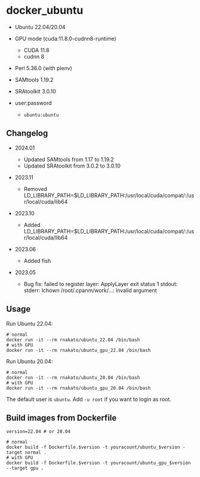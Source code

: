 # docker_ubuntu

- Ubuntu 22.04/20.04

- GPU mode (cuda:11.8.0-cudnn8-runtime)
   - CUDA 11.8
   - cudnn 8

- Perl 5.36.0 (with plenv)

- SAMtools 1.19.2
- SRAtoolkit 3.0.10

- user:password
    - `ubuntu:ubuntu`


## Changelog

- 2024.01
  - Updated SAMtools from 1.17 to 1.19.2
  - Updated SRAtoolkit from 3.0.2 to 3.0.10

- 2023.11
  - Removed LD_LIBRARY_PATH=$LD_LIBRARY_PATH:/usr/local/cuda/compat/:/usr/local/cuda/lib64

- 2023.10
  - Added LD_LIBRARY_PATH=$LD_LIBRARY_PATH:/usr/local/cuda/compat/:/usr/local/cuda/lib64

- 2023.06
  - Added fish

- 2023.05
  - Bug fix: failed to register layer: ApplyLayer exit status 1 stdout:  stderr: lchown /root/.cpanm/work/...: invalid argument


## Usage

Run Ubuntu 22.04:

    # normal
    docker run -it --rm rnakato/ubuntu_22.04 /bin/bash
    # with GPU
    docker run -it --rm rnakato/ubuntu_gpu_22.04 /bin/bash

Run Ubuntu 20.04:

    # normal
    docker run -it --rm rnakato/ubuntu_20.04 /bin/bash
    # with GPU
    docker run -it --rm rnakato/ubuntu_gpu_20.04 /bin/bash

The default user is `ubuntu`. Add `-u root` if you want to login as root.

## Build images from Dockerfile

    version=22.04 # or 20.04

    # normal
    docker build -f Dockerfile.$version -t youracount/ubuntu_$version -target normal .
    # with GPU
    docker build -f Dockerfile.$version -t youracount/ubuntu_gpu_$version --target gpu .
